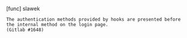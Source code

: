 [func] slawek

    The authentication methods provided by hooks are presented before
    the internal method on the login page.
    (Gitlab #1648)
